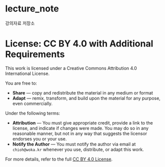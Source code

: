# lecture_note
강의자료 저장소

# License: CC BY 4.0 with Additional Requirements

This work is licensed under a Creative Commons Attribution 4.0 International License.

You are free to:
- **Share** — copy and redistribute the material in any medium or format
- **Adapt** — remix, transform, and build upon the material for any purpose, even commercially.

Under the following terms:
- **Attribution** — You must give appropriate credit, provide a link to the license, and indicate if changes were made. You may do so in any reasonable manner, but not in any way that suggests the licensor endorses you or your use.
- **Notify the Author** — You must notify the author via email at `chioh@woka.kr` whenever you use, distribute, or adapt this work.

For more details, refer to the full [CC BY 4.0 License](https://creativecommons.org/licenses/by/4.0/).
